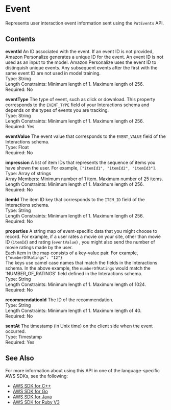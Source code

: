 # Event<a name="API_UBS_Event"></a>

Represents user interaction event information sent using the `PutEvents` API\.

## Contents<a name="API_UBS_Event_Contents"></a>

 **eventId**   <a name="personalize-Type-UBS_Event-eventId"></a>
An ID associated with the event\. If an event ID is not provided, Amazon Personalize generates a unique ID for the event\. An event ID is not used as an input to the model\. Amazon Personalize uses the event ID to distinquish unique events\. Any subsequent events after the first with the same event ID are not used in model training\.  
Type: String  
Length Constraints: Minimum length of 1\. Maximum length of 256\.  
Required: No

 **eventType**   <a name="personalize-Type-UBS_Event-eventType"></a>
The type of event, such as click or download\. This property corresponds to the `EVENT_TYPE` field of your Interactions schema and depends on the types of events you are tracking\.  
Type: String  
Length Constraints: Minimum length of 1\. Maximum length of 256\.  
Required: Yes

 **eventValue**   <a name="personalize-Type-UBS_Event-eventValue"></a>
The event value that corresponds to the `EVENT_VALUE` field of the Interactions schema\.  
Type: Float  
Required: No

 **impression**   <a name="personalize-Type-UBS_Event-impression"></a>
A list of item IDs that represents the sequence of items you have shown the user\. For example, `["itemId1", "itemId2", "itemId3"]`\.  
Type: Array of strings  
Array Members: Minimum number of 1 item\. Maximum number of 25 items\.  
Length Constraints: Minimum length of 1\. Maximum length of 256\.  
Required: No

 **itemId**   <a name="personalize-Type-UBS_Event-itemId"></a>
The item ID key that corresponds to the `ITEM_ID` field of the Interactions schema\.  
Type: String  
Length Constraints: Minimum length of 1\. Maximum length of 256\.  
Required: No

 **properties**   <a name="personalize-Type-UBS_Event-properties"></a>
A string map of event\-specific data that you might choose to record\. For example, if a user rates a movie on your site, other than movie ID \(`itemId`\) and rating \(`eventValue`\) , you might also send the number of movie ratings made by the user\.  
Each item in the map consists of a key\-value pair\. For example,  
 `{"numberOfRatings": "12"}`   
The keys use camel case names that match the fields in the Interactions schema\. In the above example, the `numberOfRatings` would match the 'NUMBER\_OF\_RATINGS' field defined in the Interactions schema\.  
Type: String  
Length Constraints: Minimum length of 1\. Maximum length of 1024\.  
Required: No

 **recommendationId**   <a name="personalize-Type-UBS_Event-recommendationId"></a>
The ID of the recommendation\.  
Type: String  
Length Constraints: Minimum length of 1\. Maximum length of 40\.  
Required: No

 **sentAt**   <a name="personalize-Type-UBS_Event-sentAt"></a>
The timestamp \(in Unix time\) on the client side when the event occurred\.  
Type: Timestamp  
Required: Yes

## See Also<a name="API_UBS_Event_SeeAlso"></a>

For more information about using this API in one of the language\-specific AWS SDKs, see the following:
+  [AWS SDK for C\+\+](https://docs.aws.amazon.com/goto/SdkForCpp/personalize-events-2018-03-22/Event) 
+  [AWS SDK for Go](https://docs.aws.amazon.com/goto/SdkForGoV1/personalize-events-2018-03-22/Event) 
+  [AWS SDK for Java](https://docs.aws.amazon.com/goto/SdkForJava/personalize-events-2018-03-22/Event) 
+  [AWS SDK for Ruby V3](https://docs.aws.amazon.com/goto/SdkForRubyV3/personalize-events-2018-03-22/Event) 